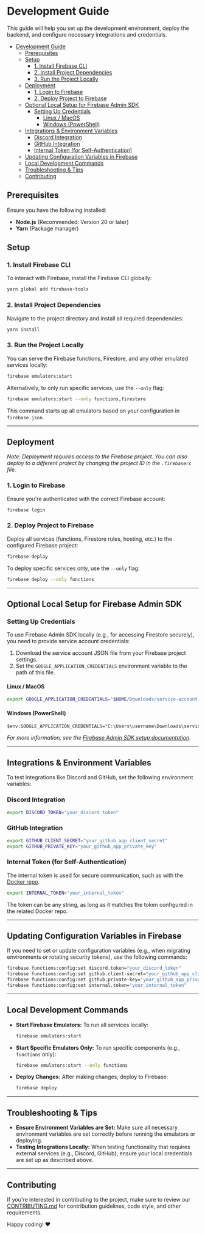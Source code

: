 # Development Guide

This guide will help you set up the development environment, deploy the backend, and configure necessary integrations and credentials.

<!-- TOC -->
* [Development Guide](#development-guide)
  * [Prerequisites](#prerequisites)
  * [Setup](#setup)
    * [1. Install Firebase CLI](#1-install-firebase-cli)
    * [2. Install Project Dependencies](#2-install-project-dependencies)
    * [3. Run the Project Locally](#3-run-the-project-locally)
  * [Deployment](#deployment)
    * [1. Login to Firebase](#1-login-to-firebase)
    * [2. Deploy Project to Firebase](#2-deploy-project-to-firebase)
  * [Optional Local Setup for Firebase Admin SDK](#optional-local-setup-for-firebase-admin-sdk)
    * [Setting Up Credentials](#setting-up-credentials)
      * [Linux / MacOS](#linux--macos)
      * [Windows (PowerShell)](#windows-powershell)
  * [Integrations & Environment Variables](#integrations--environment-variables)
    * [Discord Integration](#discord-integration)
    * [GitHub Integration](#github-integration)
    * [Internal Token (for Self-Authentication)](#internal-token-for-self-authentication)
  * [Updating Configuration Variables in Firebase](#updating-configuration-variables-in-firebase)
  * [Local Development Commands](#local-development-commands)
  * [Troubleshooting & Tips](#troubleshooting--tips)
  * [Contributing](#contributing)
<!-- TOC -->

## Prerequisites

Ensure you have the following installed:

- **Node.js** (Recommended: Version 20 or later)
- **Yarn** (Package manager)

## Setup

### 1. Install Firebase CLI

To interact with Firebase, install the Firebase CLI globally:

```bash
yarn global add firebase-tools
```

### 2. Install Project Dependencies

Navigate to the project directory and install all required dependencies:

```bash
yarn install
```

### 3. Run the Project Locally

You can serve the Firebase functions, Firestore, and any other emulated services locally:

```bash
firebase emulators:start
```

Alternatively, to only run specific services, use the `--only` flag:

```bash
firebase emulators:start --only functions,firestore
```

This command starts up all emulators based on your configuration in `firebase.json`.

---

## Deployment

_Note: Deployment requires access to the Firebase project. You can also deploy to a different project by changing the project ID in the `.firebaserc` file._

### 1. Login to Firebase

Ensure you're authenticated with the correct Firebase account:

```bash
firebase login
```

### 2. Deploy Project to Firebase

Deploy all services (functions, Firestore rules, hosting, etc.) to the configured Firebase project:

```bash
firebase deploy
```

To deploy specific services only, use the `--only` flag:

```bash
firebase deploy --only functions
```

---

## Optional Local Setup for Firebase Admin SDK

### Setting Up Credentials

To use Firebase Admin SDK locally (e.g., for accessing Firestore securely), you need to provide service account credentials:

1. Download the service account JSON file from your Firebase project settings.
2. Set the `GOOGLE_APPLICATION_CREDENTIALS` environment variable to the path of this file.

#### Linux / MacOS

```bash
export GOOGLE_APPLICATION_CREDENTIALS="$HOME/Downloads/service-account-file.json"
```

#### Windows (PowerShell)

```ps
$env:GOOGLE_APPLICATION_CREDENTIALS="C:\Users\username\Downloads\service-account-file.json"
```

_For more information, see the [Firebase Admin SDK setup documentation](https://firebase.google.com/docs/admin/setup)._

---

## Integrations & Environment Variables

To test integrations like Discord and GitHub, set the following environment variables:

### Discord Integration

```bash
export DISCORD_TOKEN="your_discord_token"
```

### GitHub Integration

```bash
export GITHUB_CLIENT_SECRET="your_github_app_client_secret"
export GITHUB_PRIVATE_KEY="your_github_app_private_key"
```

### Internal Token (for Self-Authentication)

The internal token is used for secure communication, such as with the [Docker repo](https://github.com/Unity-CI/docker).

```bash
export INTERNAL_TOKEN="your_internal_token"
```

The token can be any string, as long as it matches the token configured in the related Docker repo.

---

## Updating Configuration Variables in Firebase

If you need to set or update configuration variables (e.g., when migrating environments or rotating security tokens), use the following commands:

```bash
firebase functions:config:set discord.token="your_discord_token"
firebase functions:config:set github.client-secret="your_github_app_client_secret"
firebase functions:config:set github.private-key="your_github_app_private_key"
firebase functions:config:set internal.token="your_internal_token"
```

---

## Local Development Commands

- **Start Firebase Emulators:** To run all services locally:
  ```bash
  firebase emulators:start
  ```

- **Start Specific Emulators Only:** To run specific components (e.g., `functions` only):
  ```bash
  firebase emulators:start --only functions
  ```

- **Deploy Changes:** After making changes, deploy to Firebase:
  ```bash
  firebase deploy
  ```

---

## Troubleshooting & Tips

- **Ensure Environment Variables are Set:** Make sure all necessary environment variables are set correctly before running the emulators or deploying.
- **Testing Integrations Locally:** When testing functionality that requires external services (e.g., Discord, GitHub), ensure your local credentials are set up as described above.

---

## Contributing

If you're interested in contributing to the project, make sure to review our [CONTRIBUTING.md](./CONTRIBUTING.md) for contribution guidelines, code style, and other requirements.

Happy coding! ❤️
